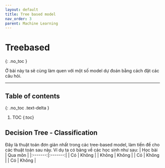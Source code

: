 ```yaml
---
layout: default
title: Tree based model
nav_order: 3
parent: Machine Learning
---
```


# Treebased 
{: .no_toc }

Ở bài này ta sẽ cùng làm quen với một số model dự đoán bằng cách đặt các câu hỏi.

<hr/>

## Table of contents
{: .no_toc .text-delta }

1. TOC
{:toc}

## Decision Tree - Classification
Đây là thuật toán đơn giản nhất trong các tree-based model, làm tiền đề cho các thuật toán sau này.
Ví dụ ta có bảng về các học sinh như sau:
| Học bài | Qua môn |
|:-------:|:-------:|
|    Có   |  Không  |
|  Không  |  Không  |
|    Có   |  Không  |
|    Có   |  Không  |

